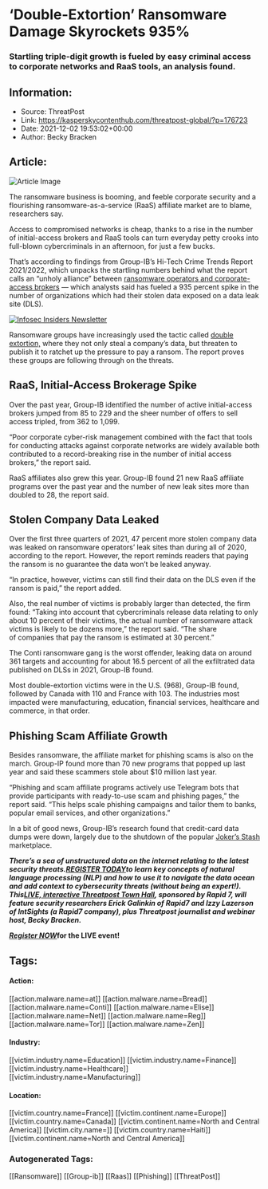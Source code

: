 # ‘Double-Extortion’ Ransomware Damage Skyrockets 935%
### Startling triple-digit growth is fueled by easy criminal access to corporate networks and RaaS tools, an analysis found.

## Information:
+ Source: ThreatPost
+ Link: https://kasperskycontenthub.com/threatpost-global/?p=176723
+ Date: 2021-12-02 19:53:02+00:00
+ Author: Becky Bracken


## Article:
![Article Image](https://media.threatpost.com/wp-content/uploads/sites/103/2021/11/03083226/shutdown-ransomware.jpg)

The ransomware business is booming, and feeble corporate security and a flourishing ransomware-as-a-service (RaaS) affiliate market are to blame, researchers say.


Access to compromised networks is cheap, thanks to a rise in the number of initial-access brokers and RaaS tools can turn everyday petty crooks into full-blown cybercriminals in an afternoon, for just a few bucks.


That’s according to findings from Group-IB’s Hi-Tech Crime Trends Report 2021/2022, which unpacks the startling numbers behind what the report calls an “unholy alliance” between [ransomware operators and corporate-access brokers](https://www.group-ib.com/media/gib-2021-2022-report/?utm_medium=organic&utm_source=press_release&utm_campaign=htct-reports-2021-en&utm_content=global) — which analysts said has fueled a 935 percent spike in the number of organizations which had their stolen data exposed on a data leak site (DLS).


[![Infosec Insiders Newsletter](https://media.threatpost.com/wp-content/uploads/sites/103/2021/07/10165815/infosec_insiders_in_article_promo.png)](https://threatpost.com/infosec-insider-subscription-page/?utm_source=ART&utm_medium=ART&utm_campaign=InfosecInsiders_Newsletter_Promo/)


Ransomware groups have increasingly used the tactic called [double extortion,](https://threatpost.com/double-extortion-ransomware-attacks-spike/154818/) where they not only steal a company’s data, but threaten to publish it to ratchet up the pressure to pay a ransom. The report proves these groups are following through on the threats.


**RaaS, Initial-Access Brokerage Spike**
----------------------------------------


Over the past year, Group-IB identified the number of active initial-access brokers jumped from 85 to 229 and the sheer number of offers to sell access tripled, from 362 to 1,099.


“Poor corporate cyber-risk management combined with the fact that tools for conducting attacks against corporate networks are widely available both contributed to a record-breaking rise in the number of initial access brokers,” the report said.


RaaS affiliates also grew this year. Group-IB found 21 new RaaS affiliate programs over the past year and the number of new leak sites more than doubled to 28, the report said.


**Stolen Company Data Leaked**
------------------------------


Over the first three quarters of 2021, 47 percent more stolen company data was leaked on ransomware operators’ leak sites than during all of 2020, according to the report. However, the report reminds readers that paying the ransom is no guarantee the data won’t be leaked anyway.


“In practice, however, victims can still find their data on the DLS even if the ransom is paid,” the report added.


Also, the real number of victims is probably larger than detected, the firm found: “Taking into account that cybercriminals release data relating to only about 10 percent of their victims, the actual number of ransomware attack victims is likely to be dozens more,” the report said. “The share of companies that pay the ransom is estimated at 30 percent.”


The Conti ransomware gang is the worst offender, leaking data on around 361 targets and accounting for about 16.5 percent of all the exfiltrated data published on DLSs in 2021, Group-IB found.


Most double-extortion victims were in the U.S. (968), Group-IB found, followed by Canada with 110 and France with 103. The industries most impacted were manufacturing, education, financial services, healthcare and commerce, in that order.


**Phishing Scam Affiliate Growth**
----------------------------------


Besides ransomware, the affiliate market for phishing scams is also on the march. Group-IP found more than 70 new programs that popped up last year and said these scammers stole about $10 million last year.


“Phishing and scam affiliate programs actively use Telegram bots that provide participants with ready-to-use scam and phishing pages,” the report said. “This helps scale phishing campaigns and tailor them to banks, popular email services, and other organizations.”


In a bit of good news, Group-IB’s research found that credit-card data dumps were down, largely due to the shutdown of the popular [Joker’s Stash](https://threatpost.com/jokers-stash-carding-site-taken-down/162548/) marketplace.


***There’s a sea of unstructured data on the internet relating to the latest security threats.***[***REGISTER TODAY***](https://threatpost.com/webinars/security-threats-natural-language-processing/?utm_source=In+Article&utm_medium=article&utm_campaign=Decoding+the+Data+Ocean:+Security+Threats+%26+Natural+Language+Processing&utm_id=In+Article)***to learn key concepts of natural language processing (NLP) and how to use it to navigate the data ocean and add context to cybersecurity threats (without being an expert!). This***[***LIVE, interactive Threatpost Town Hall***](https://threatpost.com/webinars/security-threats-natural-language-processing/?utm_source=In+Article&utm_medium=article&utm_campaign=Decoding+the+Data+Ocean:+Security+Threats+%26+Natural+Language+Processing&utm_id=In+Article)***, sponsored by Rapid 7, will feature security researchers Erick Galinkin of Rapid7 and Izzy Lazerson of IntSights (a Rapid7 company), plus Threatpost journalist and webinar host, Becky Bracken.***


[***Register NOW***](https://bit.ly/3bBMX30)**for the LIVE event!**





## Tags:

#### Action:
[[action.malware.name=at]] [[action.malware.name=Bread]] [[action.malware.name=Conti]] [[action.malware.name=Elise]] [[action.malware.name=Net]] [[action.malware.name=Reg]] [[action.malware.name=Tor]] [[action.malware.name=Zen]]

#### Industry:
[[victim.industry.name=Education]] [[victim.industry.name=Finance]] [[victim.industry.name=Healthcare]] [[victim.industry.name=Manufacturing]]

#### Location:
[[victim.country.name=France]] [[victim.continent.name=Europe]] [[victim.country.name=Canada]] [[victim.continent.name=North and Central America]] [[victim.city.name=]] [[victim.country.name=Haiti]] [[victim.continent.name=North and Central America]]

### Autogenerated Tags:
[[Ransomware]] [[Group-ib]] [[Raas]] [[Phishing]] [[ThreatPost]]

